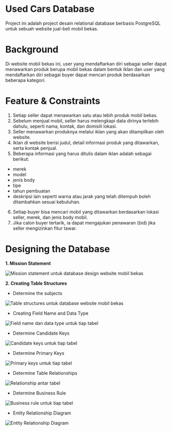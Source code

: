 # Used Cars Database
Project ini adalah project desain relational database berbasis PostgreSQL untuk sebuah website jual-beli mobil bekas.


# Background
Di website mobil bekas ini, user yang mendaftarkan diri sebagai seller dapat menawarkan produk berupa mobil bekas dalam bentuk iklan dan user yang mendaftarkan diri sebagai buyer dapat mencari produk berdasarkan beberapa kategori.


# Feature & Constraints
1. Setiap seller dapat menawarkan satu atau lebih produk mobil bekas.
2. Sebelum menjual mobil, seller harus melengkapi data dirinya terlebih dahulu, seperti nama, kontak, dan domisili lokasi.
3. Seller menawarkan produknya melalui iklan yang akan ditampilkan oleh website.
4. Iklan di website berisi judul, detail informasi produk yang ditawarkan, serta kontak penjual.
5. Beberapa informasi yang harus ditulis dalam iklan adalah sebagai berikut:
- merek
- model
- jenis body
- tipe
- tahun pembuatan
- deskripsi lain seperti warna atau jarak yang telah ditempuh boleh ditambahkan sesuai kebutuhan.
6. Setiap buyer bisa mencari mobil yang ditawarkan berdasarkan lokasi seller, merek, dan jenis body mobil.
7. Jika calon buyer tertarik, ia dapat mengajukan penawaran (bid) jika seller mengizinkan fitur tawar.


# Designing the Database

**1. Mission Statement**

<!-- Untuk memenuhi kebutuhan dari website mobil bekas ini, ada tiga hal utama yang dicakup dalam desain database: <br> -->
<!-- a. Mengelola user yang mendaftarkan diri pada website sebagai seller maupun buyer. <br>
b. Mengelola produk yang ditawarkan seller melalui iklan pada marketplace. <br>
c. Mengelola penawaran harga yang disubmit buyer. -->
![Mission statement untuk database design website mobil bekas](https://i.imgur.com/tYVyQGL.jpg)

**2. Creating Table Structures**

- Determine the subjects <br>
<!-- a. seller: tabel yang menyimpan data penjual <br>
b. buyer: tabel yang menyimpan data pembeli <br>
c. seller_address: tabel yang menyimpan detail alamat penjual <br>
d. buyer_address: tabel yang menyimpan detail alamat pembeli <br>
e. city: tabel yang menyimpan detail kota <br>
f. ads: tabel yang menyimpan informasi tentang iklan yang ditayangkan penjual <br>
g. products: tabel yang menyimpan informasi tentang produk yang ditawarkan via iklan <br>
i. bids: tabel yang menyimpan informasi tentang penawaran harga dari pembeli -->
![Table structures untuk database website mobil bekas](https://i.imgur.com/wFobmuI.jpg)

- Creating Field Name and Data Type

![Field name dan data type untuk tiap tabel](https://i.imgur.com/K5cpgsr.jpg)

- Determine Candidate Keys

![Candidate keys untuk tiap tabel](https://i.imgur.com/0LAOEzG.jpg)

- Determine Primary Keys

![Primary keys untuk tiap tabel](https://i.imgur.com/0T9gkU2.jpg)

- Determine Table Relationships

![Relationship antar tabel](https://i.imgur.com/ayNtUee.jpg)

- Determine Business Rule

![Business rule untuk tiap tabel](https://i.imgur.com/ShsbpFQ.jpg)

- Entity Relationship Diagram

![Entity Relationship Diagram](https://i.imgur.com/GYIfzDV.jpg)